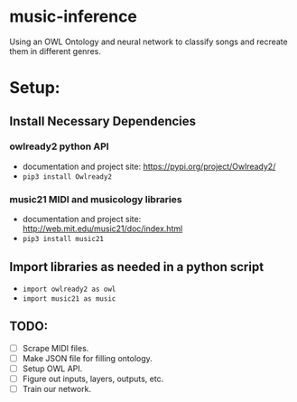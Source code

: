# music-inference
Using an OWL Ontology and neural network to classify songs and recreate them in different genres.

# Setup:
## Install Necessary Dependencies
### owlready2 python API
 - documentation and project site: https://pypi.org/project/Owlready2/
 - `pip3 install Owlready2`
### music21 MIDI and musicology libraries
- documentation and project site: http://web.mit.edu/music21/doc/index.html
- `pip3 install music21`

## Import libraries as needed in a python script
 - `import owlready2 as owl`
 - `import music21 as music`
 

## TODO:
- [ ] Scrape MIDI files.
- [ ] Make JSON file for filling ontology.
- [ ] Setup OWL API.
- [ ] Figure out inputs, layers, outputs, etc.
- [ ] Train our network.
